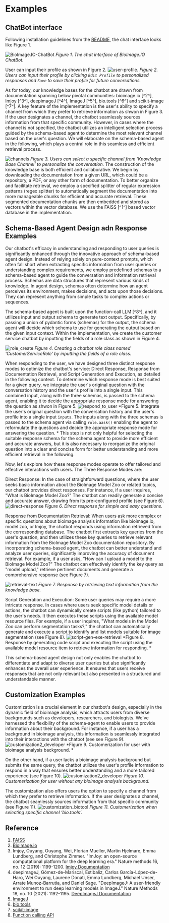 # Examples

## ChatBot interface

Following installation guidelines from the [README](/README.md), the chat interface looks like Figure 1.

![BioImage.IO-ChatBot](./screenshots/chat-interface.png)
*Figure 1. The chat interface of BioImage.IO ChatBot.*

User can input their profile as shown in Figure 2. 
![user-profile](./screenshots/user-profile.png).
*Figure 2. Users can input their profile by clicking `Edit Profile` to personalized responses and `Save` to save their profile for future conversations.*

As for today, our knowledge bases for the chatbot are drawn from documentation spanning below pivotal communities: bioimage.io [^2^], Imjoy [^3^], deepimageJ [^4^], ImageJ [^5^], bio.tools [^6^] and scikit-image [^7^]. A key feature of the implementation is the user's ability to specify a channel from which they prefer to retrieve information as shwon in Figure 3. If the user designates a channel, the chatbot seamlessly sources information from that specific community. However, in cases where the channel is not specified, the chatbot utilizes an intelligent selection process guided by the schema-based agent to determine the most relevant channel based on the user's question. We will elaborate on the schema-based agent in the following, which plays a central role in this seamless and efficient retrieval process.

![channels](./screenshots/channels.png)
*Figure 3. Users can select a specific channel from ‘Knowledge Base Channel’ to personalize the conversation.*
The construction of the knowledge base is both efficient and collaborative. We begin by downloading the documentation from a given URL, which could be a repository, a PDF, or any other form of documentation. To better organize and facilitate retrieval, we employ a specified splitter of regular expression patterns (regex splitter) to automatically segment the documentation into more manageable chunks for efficient and accurate retrieval. These segmented documentation chunks are then embedded and stored as vectors within the vector database. We use the FAISS [^1^] based vector database in the implementation.


## Schema-Based Agent Design adn Response Examples

Our chatbot's efficacy in understanding and responding to user queries is significantly enhanced through the innovative approach of schema-based agent design. Instead of relying solely on pure-context prompts, which often fall short when extracting specific information from user queries or understanding complex requirements, we employ predefined schemas to a schema-based agent to guide the conversation and information retrieval process. Schemas are data structures that represent various kinds of knowledge. In agent design, schemas often determine how an agent perceives its environment, makes decisions, and acts upon those decisions. They can represent anything from simple tasks to complex actions or sequences.

The schema-based agent is built upon the function-call LLM [^8^], and it utilizes input and output schema to generate text output. Specifically, by passing a union of pydantic forms (schemas) for the output, the schema agent will decide which schema to use for generating the output based on the given input context. Within the implementation, we create the customer service chatbot by inputting the fields of a role class as shown in Figure 4. 

![role_create](./screenshots/role_create.png)
*Figure 4. Creating a chatbot role class named ‘CustomerServiceRole’ by inputting the fields of a role class.*

When responding to the user, we have designed three distinct response modes to optimize the chatbot's service: Direct Response, Response from Documentation Retrieval, and Script Generation and Execution, as detailed in the following context. To determine which response mode is best suited for a given query, we integrate the user's original question with the conversation history and the user's profile into a single input. This combined input, along with the three schemas, is passed to the schema agent, enabling it to decide the appropriate response mode for answering the question as shwon in Figure 5. 
![respond_to_user](./screenshots/respond_to_user.png)
*Figure 5. Integrate the user's original question with the conversation history and the user's profile into a single input `inputs`. The inputs along with the three schemas is passed to the schema agent via calling `role.aask()` enabling the agent to reformulate the questions and decide the appropriate response mode for answering the question. *
This step is not only helpful for selecting the suitable response schema for the schema agent to provide more efficient and accurate answers, but it is also necessary to reorganize the original question into a clear and concise form for better understanding and more efficient retrieval in the following.  

Now, let's explore how these response modes operate to offer tailored and effective interactions with users. The Three Response Modes are:

Direct Response: In the case of straightforward questions, where the user seeks basic information about the BioImage Model Zoo or related topics, our chatbot provides direct responses. For instance, if a user inquires, "What is BioImage Model Zoo?" The chatbot can readily generate a concise and accurate answer, drawing from its pre-configured profile (see Figure 6).
![direct-response](./screenshots/direct-response.png)
*Figure 6. Direct response for simple and easy questions.*

Response from Documentation Retrieval: When users ask more complex or specific questions about bioimage analysis information like bioimage.io, model zoo, or Imjoy, the chatbot responds using information retrieved from the corresponding database. The chatbot first extracts key queries from the user's question, and then utilizes these key queries to retrieve relevant information from the BioImage Model Zoo documentation repository. By incorporating schema-based agent, the chatbot can better understand and analyze user queries, significantly improving the accuracy of document retrieval. For example, if a user asks, "How can I upload a model to the BioImage Model Zoo?" The chatbot can effectively identify the key query as "model upload," retrieve pertinent documents and generate a comprehensive response (see Figure 7).

![retrieval-text](./screenshots/retrieval-text.png)
*Figure 7. Response by retrieving text information from the knowledge base.*

Script Generation and Execution: Some user queries may require a more intricate response. In cases where users seek specific model details or actions, the chatbot can dynamically create scripts (like python) tailored to the user's needs. It then executes these scripts using the available model resource files. For example, if a user inquires, "What models in the Model Zoo can perform segmentation tasks?," the chatbot can automatically generate and execute a script to identify and list models suitable for image segmentation (see Figure 8).
![script-gen-exe-retrieval](./screenshots/script-gen-exe-retrieval.png)
*Figure 8. Response by generating code script and executing the script using the available model resource item to retrieve information for responding. *

This schema-based agent design not only enables the chatbot to differentiate and adapt to diverse user queries but also significantly enhances the overall user experience. It ensures that users receive responses that are not only relevant but also presented in a structured and understandable manner.

## Customization Examples


Customization is a crucial element in our chatbot's design, especially in the dynamic field of bioimage analysis, which attracts users from diverse backgrounds such as developers, researchers, and biologists. We've harnessed the flexibility of the schema-agent to enable users to provide information about their background. For instance, if a user has a background in bioimage analysis, this information is seamlessly integrated into their interactions with the chatbot (see see Figure 9). 
![customization2_developer](./screenshots/customization2_developer.png)
*Figure 9. Customerization for user with bioimage analysis background. *

On the other hand, if a user lacks a bioimage analysis background but submits the same query, the chatbot utilizes the user's profile information to respond in a way that ensures better understanding and a more tailored experience (see Figure 10).
![customization2_developer](./screenshots/customization2_developer.png)
*Figure 10. Customerization for user without any bioimage analysis background.* 

 The customization also offers users the option to specify a channel from which they prefer to retrieve information. If the user designates a channel, the chatbot seamlessly sources information from that specific community (see Figure 11). 
![customization_biotool](./screenshots/customization_biotool.png)
*Figure 11. Customerization when selecting specific channel ‘bio.tools’.*


## Reference

1. [FAISS](https://github.com/bioimage-io/bioimageio-chatbot)
2. [Bioimage.io](https://bioimage.io/docs/#/)
3. Imjoy, Ouyang, Ouyang, Wei, Florian Mueller, Martin Hjelmare, Emma Lundberg, and Christophe Zimmer. "ImJoy: an open-source computational platform for the deep learning era." Nature methods 16, no. 12 (2019): 1199-1200. [Imjoy Documentation](https://imjoy.io/docs/#/)
4. deepimageJ, Gómez-de-Mariscal, Estibaliz, Carlos García-López-de-Haro, Wei Ouyang, Laurene Donati, Emma Lundberg, Michael Unser, Arrate Munoz-Barrutia, and Daniel Sage. "DeepImageJ: A user-friendly environment to run deep learning models in ImageJ." Nature Methods 18, no. 10 (2021): 1192-1195. [DeepImageJ Documentation](https://deepimagej.github.io/)
5. [ImageJ](https://imagej.net)
6. [bio.tools](https://bio.tools)
7. [scikit-image](https://scikit-image.org/docs/stable/)
8. [Function calling API](https://openai.com/blog/function-calling-and-other-api-updates)
